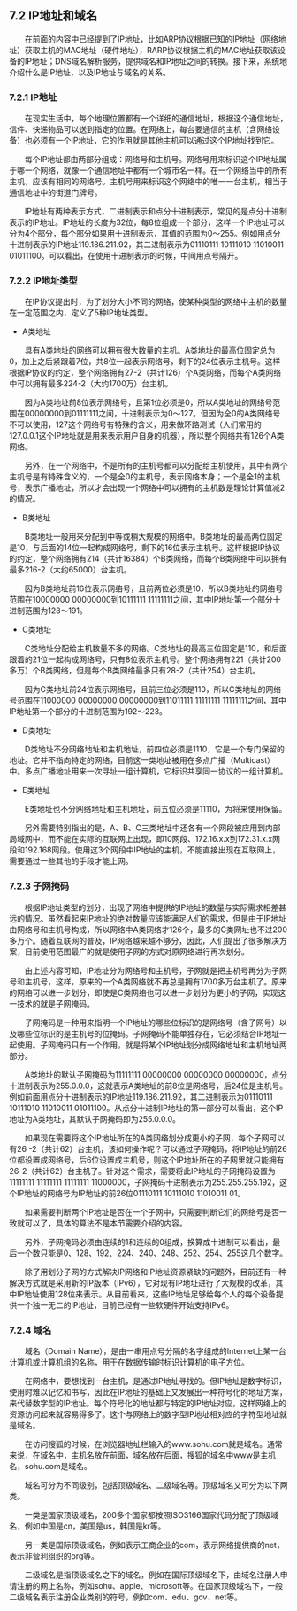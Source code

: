 ## 7.2  IP地址和域名
 

&emsp;&emsp;在前面的内容中已经提到了IP地址，比如ARP协议根据已知的IP地址（网络地址）获取主机的MAC地址（硬件地址），RARP协议根据主机的MAC地址获取该设备的IP地址；DNS域名解析服务，提供域名和IP地址之间的转换。接下来，系统地介绍什么是IP地址，以及IP地址与域名的关系。




### 7.2.1  IP地址  

&emsp;&emsp;在现实生活中，每个地理位置都有一个详细的通信地址，根据这个通信地址，信件、快递物品可以送到指定的位置。在网络上，每台要通信的主机（含网络设备）也必须有一个IP地址，它的作用就是其他主机可以通过这个IP地址找到它。

&emsp;&emsp;每个IP地址都由两部分组成：网络号和主机号。网络号用来标识这个IP地址属于哪一个网络，就像一个通信地址中都有一个城市名一样。在一个网络当中的所有主机，应该有相同的网络号。主机号用来标识这个网络中的唯一一台主机，相当于通信地址中的街道门牌号。

&emsp;&emsp;IP地址有两种表示方式，二进制表示和点分十进制表示，常见的是点分十进制表示的IP地址。IP地址的长度为32位，每8位组成一个部分，这样一个IP地址可以分为4个部分，每个部分如果用十进制表示，其值的范围为0～255。例如用点分十进制表示的IP地址119.186.211.92，其二进制表示为01110111 10111010 11010011 01011100。可以看出，在使用十进制表示的时候，中间用点号隔开。

### 7.2.2  IP地址类型  

&emsp;&emsp;在IP协议提出时，为了划分大小不同的网络，使某种类型的网络中主机的数量在一定范围之内，定义了5种IP地址类型。

- A类地址

&emsp;&emsp;具有A类地址的网络可以拥有很大数量的主机。A类地址的最高位固定总为0，加上之后紧跟着7位，共8位一起表示网络号，剩下的24位表示主机号。这样根据IP协议的约定，整个网络拥有27-2（共计126）个A类网络，而每个A类网络中可以拥有最多224-2（大约1700万）台主机。

&emsp;&emsp;因为A类地址前8位表示网络号，且第1位必须是0，所以A类地址的网络号范围在00000000到01111111之间，十进制表示为0～127。但因为全0的A类网络号不可以使用，127这个网络号有特殊的含义，用来做环路测试（人们常用的127.0.0.1这个IP地址就是用来表示用户自身的机器），所以整个网络共有126个A类网络。

&emsp;&emsp;另外，在一个网络中，不是所有的主机号都可以分配给主机使用，其中有两个主机号是有特殊含义的，一个是全0的主机号，表示网络本身；一个是全1的主机号，表示广播地址，所以才会出现一个网络中可以拥有的主机数是理论计算值减2的情况。

- B类地址

&emsp;&emsp;B类地址一般用来分配到中等或稍大规模的网络中。B类地址的最高两位固定是10，与后面的14位一起构成网络号，剩下的16位表示主机号。这样根据IP协议的约定，整个网络拥有214（共计16384）个B类网络，而每个B类网络中可以拥有最多216-2（大约65000）台主机。

&emsp;&emsp;因为B类地址前16位表示网络号，且前两位必须是10，所以B类地址的网络号范围在10000000 00000000到10111111 11111111之间，其中IP地址第一个部分十进制范围为128～191。

- C类地址

&emsp;&emsp;C类地址分配给主机数量不多的网络。C类地址的最高三位固定是110，和后面跟着的21位一起构成网络号，只有8位表示主机号。整个网络拥有221（共计200多万）个B类网络，但是每个B类网络最多只有28-2（共计254）台主机。

&emsp;&emsp;因为C类地址前24位表示网络号，且前三位必须是110，所以C类地址的网络号范围在11000000 00000000 00000000到11011111 11111111 11111111之间，其中IP地址第一个部分的十进制范围为192～223。

- D类地址

&emsp;&emsp;D类地址不分网络地址和主机地址，前四位必须是1110，它是一个专门保留的地址。它并不指向特定的网络，目前这一类地址被用在多点广播（Multicast）中。多点广播地址用来一次寻址一组计算机，它标识共享同一协议的一组计算机。

- E类地址

&emsp;&emsp;E类地址也不分网络地址和主机地址，前五位必须是11110，为将来使用保留。

&emsp;&emsp;另外需要特别指出的是，A、B、C三类地址中还各有一个网段被应用到内部局域网中，而不能在实际的互联网上出现，即10网段、172.16.x.x到172.31.x.x网段和192.168网段。使用这3个网段中IP地址的主机，不能直接出现在互联网上，需要通过一些其他的手段才能上网。

### 7.2.3  子网掩码  

&emsp;&emsp;根据IP地址类型的划分，出现了网络中提供的IP地址的数量与实际需求相差甚远的情况。虽然看起来IP地址的绝对数量应该能满足人们的需求，但是由于IP地址由网络号和主机号构成，所以网络中A类网络才126个，最多的C类网址也不过200多万个。随着互联网的普及，IP网络越来越不够分，因此，人们提出了很多解决方案，目前使用范围最广的就是使用子网的方式对原网络进行再次划分。

&emsp;&emsp;由上述内容可知，IP地址分为网络号和主机号，子网就是把主机号再分为子网号和主机号，这样，原来的一个A类网络就不再总是拥有1700多万台主机了。原来的网络可以进一步划分，即使是C类网络也可以进一步划分为更小的子网，实现这一技术的就是子网掩码。

&emsp;&emsp;子网掩码是一种用来指明一个IP地址的哪些位标识的是网络号（含子网号）以及哪些位标识的是主机号的位掩码。子网掩码不能单独存在，它必须结合IP地址一起使用。子网掩码只有一个作用，就是将某个IP地址划分成网络地址和主机地址两部分。

&emsp;&emsp;A类地址的默认子网掩码为11111111 00000000 00000000 00000000，点分十进制表示为255.0.0.0，这就表示A类地址的前8位是网络号，后24位是主机号。例如前面用点分十进制表示的IP地址119.186.211.92，其二进制表示为01110111 10111010 11010011 01011100。从点分十进制IP地址的第一部分可以看出，这个IP地址为A类地址，其默认子网掩码即为255.0.0.0。

&emsp;&emsp;如果现在需要将这个IP地址所在的A类网络划分成更小的子网，每个子网可以有26 -2（共计62）台主机，该如何操作呢？可以通过子网掩码，将IP地址的前26位都设置成网络号，后6位设置成主机号，则这个IP地址所在的子网里就只能拥有26-2（共计62）台主机了。针对这个需求，需要将此IP地址的子网掩码设置为11111111 11111111 11111111 11000000，子网掩码十进制表示为255.255.255.192，这个IP地址的网络号为IP地址的前26位01110111 10111010 11010011 01。

&emsp;&emsp;如果需要判断两个IP地址是否在一个子网中，只需要判断它们的网络号是否一致就可以了，具体的算法不是本节需要介绍的内容。

&emsp;&emsp;另外，子网掩码必须由连续的1和连续的0组成，换算成十进制可以看出，最后一个数只能是0、128、192、224、240、248、252、254、255这几个数字。

&emsp;&emsp;除了用划分子网的方式解决IP网络和IP地址资源紧缺的问题外，目前还有一种解决方式就是采用新的IP版本（IPv6），它对现有IP地址进行了大规模的改革，其中IP地址使用128位来表示。从目前看来，这些IP地址足够给每个人的每个设备提供一个独一无二的IP地址，目前已经有一些软硬件开始支持IPv6。

### 7.2.4  域名  

&emsp;&emsp;域名（Domain Name），是由一串用点号分隔的名字组成的Internet上某一台计算机或计算机组的名称，用于在数据传输时标识计算机的电子方位。

&emsp;&emsp;在网络中，要想找到一台主机，是通过IP地址寻找的。但IP地址是数字标识，使用时难以记忆和书写，因此在IP地址的基础上又发展出一种符号化的地址方案，来代替数字型的IP地址。每个符号化的地址都与特定的IP地址对应，这样网络上的资源访问起来就容易得多了。这个与网络上的数字型IP地址相对应的字符型地址就是域名。

&emsp;&emsp;在访问搜狐的时候，在浏览器地址栏输入的www.sohu.com就是域名。通常来说，在域名中，主机名放在前面，域名放在后面，搜狐的域名中www是主机名，sohu.com是域名。

&emsp;&emsp;域名可分为不同级别，包括顶级域名、二级域名等。顶级域名又可分为以下两类。

&emsp;&emsp;一类是国家顶级域名，200多个国家都按照ISO3166国家代码分配了顶级域名，例如中国是cn，美国是us，韩国是kr等。

&emsp;&emsp;另一类是国际顶级域名，例如表示工商企业的com，表示网络提供商的net，表示非营利组织的org等。

&emsp;&emsp;二级域名是指顶级域名之下的域名，例如在国际顶级域名下，由域名注册人申请注册的网上名称，例如sohu、apple、microsoft等。在国家顶级域名下，一般二级域名表示注册企业类别的符号，例如com、edu、gov、net等。

 
